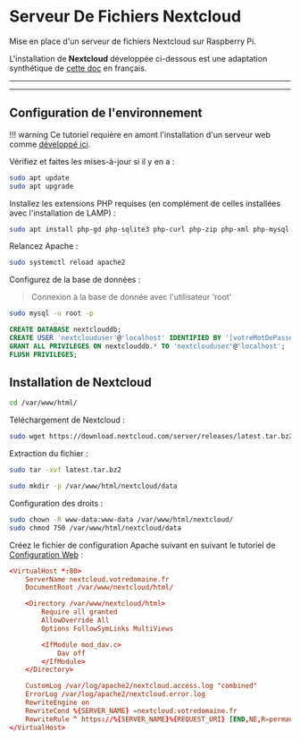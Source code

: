 # Serveur De Fichiers Nextcloud

Mise en place d'un serveur de fichiers Nextcloud sur Raspberry Pi.

L'installation de **Nextcloud** développée ci-dessous est une adaptation synthétique de [cette doc](https://pimylifeup.com/raspberry-pi-nextcloud-server/?fbclid=IwAR1l8NZ9ayihXWDSh0BnWeXzhk894EXwt998s0V5YUC_rgi3yrVURydZAfg) en français.

___
___

## Configuration de l'environnement

!!! warning
    Ce tutoriel requière en amont l'installation d'un serveur web comme [développé ici](/raspy/servers/web/).

Vérifiez et faites les mises-à-jour si il y en a :

```bash
sudo apt update
sudo apt upgrade
```

Installez les extensions PHP requises (en complément de celles installées avec l'installation de LAMP) :

```bash
sudo apt install php-gd php-sqlite3 php-curl php-zip php-xml php-mysql php-bz2 php-intl php-smbclient php-imap php-gmp
```

Relancez Apache :

```bash
sudo systemctl reload apache2
```

Configurez de la base de données :

> Connexion à la base de donnée avec l'utilisateur 'root'
> 

```bash
sudo mysql -u root -p
```

```sql
CREATE DATABASE nextclouddb;
CREATE USER 'nextclouduser'@'localhost' IDENTIFIED BY '[votreMotDePasse]';
GRANT ALL PRIVILEGES ON nextclouddb.* TO 'nextclouduser'@'localhost';
FLUSH PRIVILEGES;
```

## Installation de Nextcloud

```bash
cd /var/www/html/
```

Téléchargement de Nextcloud :

```bash
sudo wget https://download.nextcloud.com/server/releases/latest.tar.bz2
```

Extraction du fichier :

```bash
sudo tar -xvf latest.tar.bz2

sudo mkdir -p /var/www/html/nextcloud/data
```

Configuration des droits :

```bash
sudo chown -R www-data:www-data /var/www/html/nextcloud/
sudo chmod 750 /var/www/html/nextcloud/data
```

Créez le fichier de configuration Apache suivant en suivant le tutoriel de [Configuration Web](/raspy/servers/web/) :

```conf
<VirtualHost *:80>
    ServerName nextcloud.votredomaine.fr
    DocumentRoot /var/www/nextcloud/html/

    <Directory /var/www/nextcloud/html>
        Require all granted
        AllowOverride All
        Options FollowSymLinks MultiViews

        <IfModule mod_dav.c>
            Dav off
        </IfModule>
    </Directory>

    CustomLog /var/log/apache2/nextcloud.access.log "combined"
    ErrorLog /var/log/apache2/nextcloud.error.log
    RewriteEngine on
    RewriteCond %{SERVER_NAME} =nextcloud.votredomaine.fr
    RewriteRule ^ https://%{SERVER_NAME}%{REQUEST_URI} [END,NE,R=permanent]
</VirtualHost>
```
